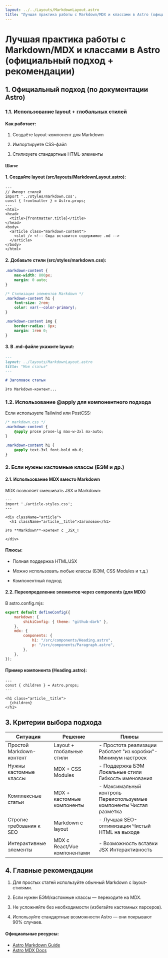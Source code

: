 ```yaml
---
layout: ../../Layouts/MarkdownLayout.astro
title: "Лучшая практика работы с Markdown/MDX и классами в Astro (официальный подход + рекомендации)"
---
```


# Лучшая практика работы с Markdown/MDX и классами в Astro (официальный подход + рекомендации)

## 1. Официальный подход (по документации Astro)

### 1.1. Использование layout + глобальных стилей

#### Как работает:

1. Создаёте layout-компонент для Markdown

2. Импортируете CSS-файл

3. Стилизуете стандартные HTML-элементы

#### Шаги:

#### 1. Создайте layout (src/layouts/MarkdownLayout.astro):

```astro
---
// Импорт стилей
import '../styles/markdown.css';
const { frontmatter } = Astro.props;
---
<html>
<head>
  <title>{frontmatter.title}</title>
</head>
<body>
  <article class="markdown-content">
    <slot /> <!-- Сюда вставится содержимое .md -->
  </article>
</body>
</html>
```

#### 2. Добавьте стили (src/styles/markdown.css):

```css
.markdown-content {
    max-width: 800px;
    margin: 0 auto;
}

/* Стилизация элементов Markdown */
.markdown-content h1 {
    font-size: 2rem;
    color: var(--color-primary);
}

.markdown-content img {
    border-radius: 8px;
    margin: 1rem 0;
}
```

#### 3. В .md-файле укажите layout:

```markdown
---
layout: ../layouts/MarkdownLayout.astro
title: "Моя статья"
---

# Заголовок статьи

Это Markdown-контент...
```

### 1.2. Использование @apply для компонентного подхода

Если используете Tailwind или PostCSS:

```css
/* markdown.css */
.markdown-content {
    @apply prose prose-lg max-w-3xl mx-auto;
}

.markdown-content h1 {
    @apply text-3xl font-bold mb-6;
}
```

### 2. Если нужны кастомные классы (БЭМ и др.)

#### 2.1. Использование MDX вместо Markdown

MDX позволяет смешивать JSX и Markdown:

```mdx
---
import './article-styles.css';
---

<div className="article">
  <h1 className="article__title">Заголовок</h1>

Это **Markdown**-контент с _JSX_!

</div>
```

#### Плюсы:

-   Полная поддержка HTML/JSX

-   Можно использовать любые классы (БЭМ, CSS Modules и т.д.)

-   Компонентный подход

#### 2.2. Переопределение элементов через components (для MDX)

В astro.config.mjs:

```js
export default defineConfig({
    markdown: {
        shikiConfig: { theme: "github-dark" },
    },
    mdx: {
        components: {
            h1: "/src/components/Heading.astro",
            p: "/src/components/Paragraph.astro",
        },
    },
});
```

#### Пример компонента (Heading.astro):

```astro
---
const { children } = Astro.props;
---

<h1 class="article__title">
  {children}
</h1>
```

## 3. Критерии выбора подхода

| Ситуация                 | Решение                      | Плюсы                                                               |
| ------------------------ | ---------------------------- | ------------------------------------------------------------------- |
| Простой Markdown-контент | Layout + глобальные стили    | - Простота реализации Работает "из коробки"- Минимум настроек       |
| Нужны кастомные классы   | MDX + CSS Modules            | - Поддержка БЭМ Локальные стили Гибкость именования                 |
| Комплексные статьи       | MDX + кастомные компоненты   | - Максимальный контроль Переиспользуемые компоненты Чистая разметка |
| Строгие требования к SEO | Markdown с layout            | - Лучшая SEO-оптимизация Чистый HTML на выходе                      |
| Интерактивные элементы   | MDX с React/Vue компонентами | - Возможность вставки JSX Интерактивность                           |

## 4. Главные рекомендации

1. Для простых статей используйте обычный Markdown с layout-стилями.

2. Если нужен БЭМ/кастомные классы — переходите на MDX.

3. Не усложняйте без необходимости (избегайте кастомных парсеров).

4. Используйте стандартные возможности Astro — они покрывают 90% случаев.

#### Официальные ресурсы:

-   [Astro Markdown Guide](https://docs.astro.build/ru/guides/markdown-content/)
-   [Astro MDX Docs](https://docs.astro.build/ru/guides/integrations-guide/mdx/)
